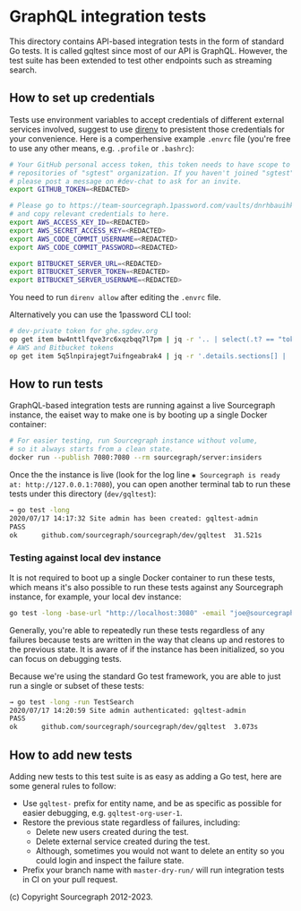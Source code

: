 # GraphQL integration tests

This directory contains API-based integration tests in the form of standard Go tests. It is called gqltest since most of our API is GraphQL. However, the test suite has been extended to test other endpoints such as streaming search.

## How to set up credentials

Tests use environment variables to accept credentials of different external services involved, suggest to use [direnv](https://direnv.net/) to presistent those credentials for your convenience. Here is a comperhensive example `.envrc` file (you're free to use any other means, e.g. `.profile` or `.bashrc`):

```sh
# Your GitHub personal access token, this token needs to have scope to access private
# repositories of "sgtest" organization. If you haven't joined "sgtest" organization,
# please post a message on #dev-chat to ask for an invite.
export GITHUB_TOKEN=<REDACTED>

# Please go to https://team-sourcegraph.1password.com/vaults/dnrhbauihkhjs5ag6vszsme45a/allitems/5q5lnpirajegt7uifngeabrak4
# and copy relevant credentials to here.
export AWS_ACCESS_KEY_ID=<REDACTED>
export AWS_SECRET_ACCESS_KEY=<REDACTED>
export AWS_CODE_COMMIT_USERNAME=<REDACTED>
export AWS_CODE_COMMIT_PASSWORD=<REDACTED>

export BITBUCKET_SERVER_URL=<REDACTED>
export BITBUCKET_SERVER_TOKEN=<REDACTED>
export BITBUCKET_SERVER_USERNAME=<REDACTED>
```

You need to run `direnv allow` after editing the `.envrc` file.

Alternatively you can use the 1password CLI tool:

```sh
# dev-private token for ghe.sgdev.org
op get item bw4nttlfqve3rc6xqzbqq7l7pm | jq -r '.. | select(.t? == "token name: dev-private") | @sh "export GITHUB_TOKEN=\(.v)"'
# AWS and Bitbucket tokens
op get item 5q5lnpirajegt7uifngeabrak4 | jq -r '.details.sections[] | .fields[] | @sh "export \(.t)=\(.v)"
```

## How to run tests

GraphQL-based integration tests are running against a live Sourcegraph instance, the eaiset way to make one is by booting up a single Docker container:

```sh
# For easier testing, run Sourcegraph instance without volume,
# so it always starts from a clean state.
docker run --publish 7080:7080 --rm sourcegraph/server:insiders
```

Once the the instance is live (look for the log line `✱ Sourcegraph is ready at: http://127.0.0.1:7080`), you can open another terminal tab to run these tests under this directory (`dev/gqltest`):

```sh
→ go test -long
2020/07/17 14:17:32 Site admin has been created: gqltest-admin
PASS
ok  	github.com/sourcegraph/sourcegraph/dev/gqltest	31.521s
```

### Testing against local dev instance

It is not required to boot up a single Docker container to run these tests, which means it's also possible to run these tests against any Sourcegraph instance, for example, your local dev instance:

```sh
go test -long -base-url "http://localhost:3080" -email "joe@sourcegraph.com" -username "joe" -password "<REDACTED>"
```

Generally, you're able to repeatedly run these tests regardless of any failures because tests are written in the way that cleans up and restores to the previous state. It is aware of if the instance has been initialized, so you can focus on debugging tests.

Because we're using the standard Go test framework, you are able to just run a single or subset of these tests:

```sh
→ go test -long -run TestSearch
2020/07/17 14:20:59 Site admin authenticated: gqltest-admin
PASS
ok  	github.com/sourcegraph/sourcegraph/dev/gqltest	3.073s
```

## How to add new tests

Adding new tests to this test suite is as easy as adding a Go test, here are some general rules to follow:

- Use `gqltest-` prefix for entity name, and be as specific as possible for easier debugging, e.g. `gqltest-org-user-1`.
- Restore the previous state regardless of failures, including:
  - Delete new users created during the test.
  - Delete external service created during the test.
  - Although, sometimes you would not want to delete an entity so you could login and inspect the failure state.
- Prefix your branch name with `master-dry-run/` will run integration tests in CI on your pull request.

(c) Copyright Sourcegraph 2012-2023.